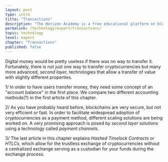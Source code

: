 ```yaml
---
layout: post
type: intro
title: "Transactions"
description: "The Horizen Academy is a free educational platform on blockchain technology, cryptocurrency, and privacy. This chapter is is not available yet. We add content frequently, sign up for our newsletter for notifications when it's released."
permalink: /technology/expert/transactions/
topic: technology
level: expert
chapter: "Transactions"
published: false
---
```


Digital money would be pretty useless if there was no way to transfer it. Fortunately, there is not just one way to transfer cryptocurrencies but many more advanced, *second layer*, technologies that allow a transfer of value with slightly different properties.

1/ In order to have users transfer money, they need some concept of an "account balance" in the first place. We compare two different accounting methods(?) in the first article of this chapter.

2/ As you have probably heard before, blockchains are very secure, but not very efficient or fast. In order to facilitate widespread adoption of cryptocurrencies as a payment method, different scaling solutions are being worked on. A very promising approach is posed by *second layer solutions* using a technology called *payment channels*.

3/ The last article in this chapter explains *Hashed Timelock Contracts* or *HTLCs*, which allow for the trustless exchange of cryptocurrencies without a centralized exchange serving as a custodian for your funds during the exchange process.
